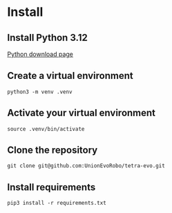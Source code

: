 # Install

## Install Python 3.12

[Python download page](https://www.python.org/downloads/)

## Create a virtual environment

`python3 -m venv .venv`

## Activate your virtual environment

`source .venv/bin/activate`

## Clone the repository

`git clone git@github.com:UnionEvoRobo/tetra-evo.git`

## Install requirements

`pip3 install -r requirements.txt`
